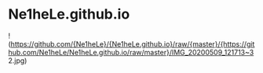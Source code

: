 # Ne1heLe.github.io
! (https://github.com/{Ne1heLe}/{Ne1heLe.github.io}/raw/{master}/{https://github.com/Ne1heLe/Ne1heLe.github.io/raw/master}/IMG_20200509_121713~3 2.jpg)

